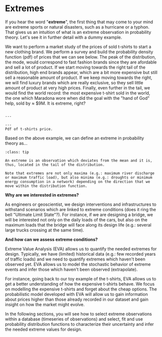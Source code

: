 
# Extremes

If you hear the word "**extreme**", the first thing that may come to your mind are extreme sports or natural disasters, such as a hurricane or a typhon. That gives us an intuition of what is an extreme observation in probability theory. Let's see it in further detail with a dummy example.

We want to perform a market study of the prices of sold t-shirts to start a new clothing brand. We perform a survey and build the probability density function (pdf) of prices that we can see below. The peak of the distribution, the mode, would correspond to fast fashion brands since they are afordable and sell a lot of product. If we start moving towards the right tail of the distribution, high end brands appear, which are a bit more expensive but still sell a reasonable amount of product. If we keep moving towards the right, we will find luxury brands which are really exclusive, so they sell little amount of product at very high prices. Finally, even further in the tail, we would find the world record: the most expensive t-shirt sold in the world, the one which Maradona wore when did the goal with the "hand of God" help, sold by $\approx$ $9M. It is extreme, right?

```{figure} ../figures/EVA/pdf_tshirts.png

---

---
Pdf of t-shirts price.
```

Based on the above example, we can define an extreme in probability theory as...

```{admonition} Extreme observation
:class: tip

An extreme is an observation which deviates from the mean and it is, thus, located in the tail of the distribution. 

Note that extremes are not only maxima (e.g.: maximum river discharge or maximum traffic load), but also minima (e.g.: droughts or minimum energy consumption in a network) depending on the direction that we move within the distribution function.
```

**Why are we interested in extremes?**

As engineers or geoscientist, we design interventions and infrastructures to withstand scenarios which are linked to extreme conditions (does it ring the bell "Ultimate Limit State"?). For instance, if we are designing a bridge, we will be interested not only on the daily loads of the cars, but also on the maximum loads that the bridge will face along its design life (e.g.: several large trucks crossing at the same time).

**And how can we assess extreme conditions?**

Extreme Value Analysis (EVA) allows us to quantify the needed extremes for design. Typically, we have (limited) historical data (e.g.: few recorded years of traffic loads) and we need to quantify extremes which haven't been observed yet. EVA allows us to model the stochastic behavior of extreme events and infer those which haven't been observed (extrapolate).

For instance, going back to our toy example of the t-shirts, EVA allows us to get a better understanding of how the expensive t-shirts behave. We focus on modelling the expensive t-shirts and forget about the cheap options. The probabilistic model developed with EVA will allow us to gain information about prices higher than those already recorded in our dataset and gain insight on how the market might evolve.

In the following sections, you will see how to select extreme observations within a database (timeseries of observations) and select, fit and use probability distribution functions to characterize their uncertainty and infer the needed extreme values for design.
